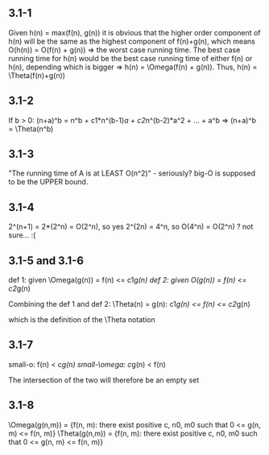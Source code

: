 ## 3.1-1
Given h(n) = max(f(n), g(n)) it is obvious that the higher order component of h(n) will be the same as the highest component of f(n)+g(n), which means O(h(n)) = O(f(n) + g(n)) => the worst case running time.
The best case running time for h(n) would be the best case running time of either f(n) or h(n), depending which is bigger => h(n) = \Omega(f(n) + g(n)).
Thus, h(n) = \Theta(f(n)+g(n))

## 3.1-2
If b > 0:
(n+a)^b = n^b + c1*n^(b-1)*a + c2*n^(b-2)*a^2 + ... + a^b
=> (n+a)^b = \Theta(n^b)

## 3.1-3
"The running time of A is at LEAST O(n^2)" - seriously?
big-O is supposed to be the UPPER bound.

## 3.1-4
2^(n+1) = 2*(2^n) = O(2^n), so yes
2^(2n) = 4^n, so O(4^n) = O(2^n) ? not sure... :(

## 3.1-5 and 3.1-6
def 1: given \Omega(g(n)) = f(n) <= c1*g(n)
def 2: given O(g(n)) = f(n) <= c2*g(n)

Combining the def 1 and def 2:
\Theta(n) = g(n): c1*g(n) <= f(n) <= c2*g(n)

which is the definition of the \Theta notation

## 3.1-7
small-o: f(n) < c*g(n)
small-\omega: c*g(n) < f(n)

The intersection of the two will therefore be an empty set

## 3.1-8
\Omega(g(n,m)) = {f(n, m): there exist positive c, n0, m0 such that 0 <= g(n, m) <= f(n, m)}
\Theta(g(n,m)) = {f(n, m): there exist positive c, n0, m0 such that 0 <= g(n, m) <= f(n, m)}